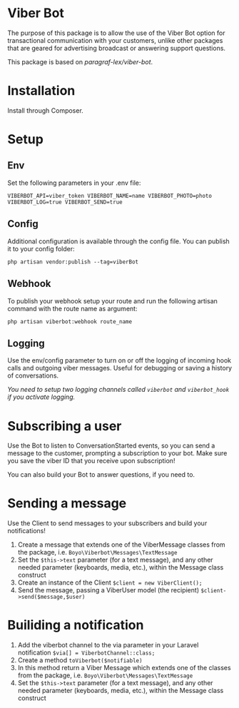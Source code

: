 # Viber Bot

The purpose of this package is to allow the use of the Viber Bot option for transactional communication with your customers, unlike other packages that are geared for advertising broadcast or answering support questions. 

This package is based on *paragraf-lex/viber-bot*.

# Installation

Install through Composer.

# Setup

## Env

Set the following parameters in your .env file:

`
VIBERBOT_API=viber_token
VIBERBOT_NAME=name
VIBERBOT_PHOTO=photo
VIBERBOT_LOG=true
VIBERBOT_SEND=true
`

## Config

Additional configuration is available through the config file. You can publish it to your config folder:

`php artisan vendor:publish --tag=viberBot`

## Webhook

To publish your webhook setup your route and run the following artisan command with the route name as argument:

`php artisan viberbot:webhook route_name`

## Logging

Use the env/config parameter to turn on or off the logging of incoming hook calls and outgoing viber messages. Useful for debugging or saving a history of conversations.

*You need to setup two logging channels called `viberbot` and `viberbot_hook` if you activate logging.*

# Subscribing a user

Use the Bot to listen to ConversationStarted events, so you can send a message to the customer, prompting a subscription to your bot. Make sure you save the viber ID that you receive upon subscription!

You can also build your Bot to answer questions, if you need to.

# Sending a message

Use the Client to send messages to your subscribers and build your notifications!

1. Create a message that extends one of the ViberMessage classes from the package, i.e. `Boyo\Viberbot\Messages\TextMessage`
2. Set the `$this->text` parameter (for a text message), and any other needed parameter (keyboards, media, etc.), within the Message class construct
3. Create an instance of the Client `$client = new ViberClient();`
4. Send the message, passing a ViberUser model (the recipient) `$client->send($message,$user)`

# Builiding a notification

1. Add the viberbot channel to the via parameter in your Laravel notification `$via[] = ViberbotChannel::class;`
2. Create a method `toViberbot($notifiable)`
3. In this method return a Viber Message which extends one of the classes from the package, i.e. `Boyo\Viberbot\Messages\TextMessage`
4. Set the `$this->text` parameter (for a text message), and any other needed parameter (keyboards, media, etc.), within the Message class construct